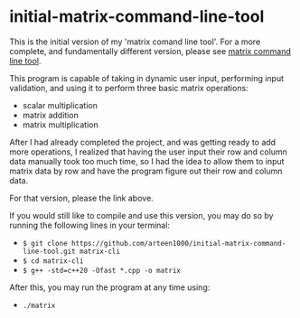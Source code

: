# initial-matrix-command-line-tool

This is the initial version of my 'matrix comand line tool'. For a more complete, and fundamentally different version, please see [matrix command line tool](https://github.com/arteen1000/matrix-command-line-tool).

This program is capable of taking in dynamic user input, performing input validation, and using it to perform three basic matrix operations:

- scalar multiplication
- matrix addition
- matrix multiplication

After I had already completed the project, and was getting ready to add more operations, I realized that having the user input their row and column data manually took too much time, so I had the idea to allow them to input matrix data by row and have the program figure out their row and column data.

For that version, please the link above.

If you would still like to compile and use this version, you may do so by running the following lines in your terminal:

- `$ git clone https://github.com/arteen1000/initial-matrix-command-line-tool.git matrix-cli`
- `$ cd matrix-cli`
- `$ g++ -std=c++20 -Ofast *.cpp -o matrix`

After this, you may run the program at any time using:

- `./matrix`

